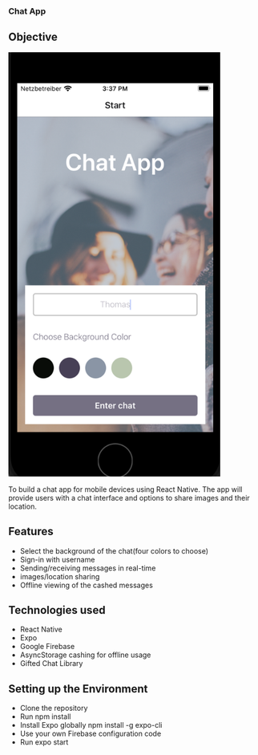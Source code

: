 ### Chat App

## Objective

<img width="423" alt="Screenshot 1 from app" src="https://github.com/ilsegaertner/chat-app/blob/main/assets/screen1.png">

To build a chat app for mobile devices using React Native. The app will provide users with a chat interface and options to share images and their location.

## Features

- Select the background of the chat(four colors to choose)
- Sign-in with username
- Sending/receiving messages in real-time
- images/location sharing
- Offline viewing of the cashed messages

## Technologies used

- React Native
- Expo
- Google Firebase
- AsyncStorage cashing for offline usage
- Gifted Chat Library

## Setting up the Environment

- Clone the repository
- Run npm install
- Install Expo globally npm install -g expo-cli
- Use your own Firebase configuration code
- Run expo start
